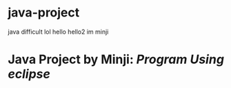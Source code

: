 # java-project
java difficult lol
hello
hello2 im minji
# **Java Project by Minji**: *Program Using eclipse*

